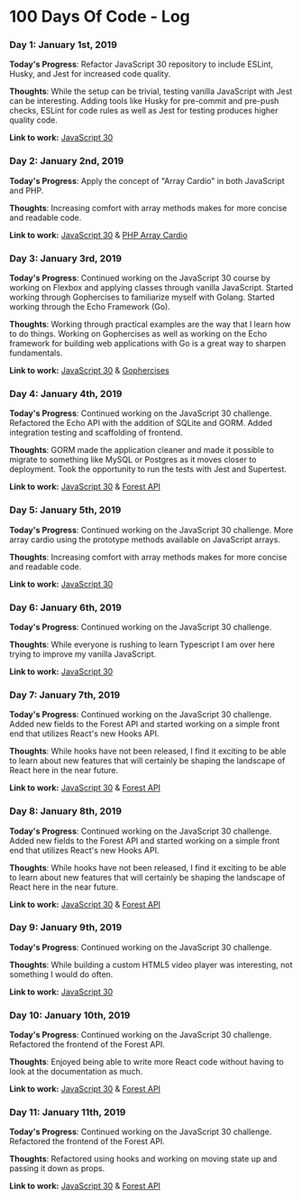 # 100 Days Of Code - Log

### Day 1: January 1st, 2019

**Today's Progress**: Refactor JavaScript 30 repository to include ESLint, Husky, and Jest for increased code quality.

**Thoughts**: While the setup can be trivial, testing vanilla JavaScript with Jest can be interesting. Adding tools like Husky for pre-commit and pre-push checks, ESLint for code rules as well as Jest for testing produces higher quality code.

**Link to work:** [JavaScript 30](https://github.com/burrelle/javascript-30)

### Day 2: January 2nd, 2019

**Today's Progress**: Apply the concept of "Array Cardio" in both JavaScript and PHP.

**Thoughts**: Increasing comfort with array methods makes for more concise and readable code.

**Link to work:** [JavaScript 30](https://github.com/burrelle/javascript-30) &
[PHP Array Cardio](https://github.com/burrelle/php-array-cardio)

### Day 3: January 3rd, 2019

**Today's Progress**: Continued working on the JavaScript 30 course by working on Flexbox and applying classes through vanilla JavaScript. Started working through Gophercises to familiarize myself with Golang. Started working through the Echo Framework (Go).

**Thoughts**: Working through practical examples are the way that I learn how to do things. Working on Gophercises as well as working on the Echo framework for building web applications with Go is a great way to sharpen fundamentals.

**Link to work:** [JavaScript 30](https://github.com/burrelle/javascript-30) &
[Gophercises](https://github.com/burrelle/gophercises)

### Day 4: January 4th, 2019

**Today's Progress**: Continued working on the JavaScript 30 challenge. Refactored the Echo API with the addition of SQLite and GORM. Added integration testing and scaffolding of frontend.

**Thoughts**: GORM made the application cleaner and made it possible to migrate to something like MySQL or Postgres as it moves closer to deployment. Took the opportunity to run the tests with Jest and Supertest.

**Link to work:** [JavaScript 30](https://github.com/burrelle/javascript-30) &
[Forest API](https://github.com/burrelle/forest)

### Day 5: January 5th, 2019

**Today's Progress**: Continued working on the JavaScript 30 challenge. More array cardio using the prototype methods available on JavaScript arrays.

**Thoughts**: Increasing comfort with array methods makes for more concise and readable code.

**Link to work:** [JavaScript 30](https://github.com/burrelle/javascript-30)

### Day 6: January 6th, 2019

**Today's Progress**: Continued working on the JavaScript 30 challenge.

**Thoughts**: While everyone is rushing to learn Typescript I am over here trying to improve my vanilla JavaScript.

**Link to work:** [JavaScript 30](https://github.com/burrelle/javascript-30)

### Day 7: January 7th, 2019

**Today's Progress**: Continued working on the JavaScript 30 challenge. Added new fields to the Forest API and started working on a simple front end that utilizes React's new Hooks API.

**Thoughts**: While hooks have not been released, I find it exciting to be able to learn about new features that will certainly be shaping the landscape of React here in the near future.

**Link to work:** [JavaScript 30](https://github.com/burrelle/javascript-30) &
[Forest API](https://github.com/burrelle/forest)

### Day 8: January 8th, 2019

**Today's Progress**: Continued working on the JavaScript 30 challenge. Added new fields to the Forest API and started working on a simple front end that utilizes React's new Hooks API.

**Thoughts**: While hooks have not been released, I find it exciting to be able to learn about new features that will certainly be shaping the landscape of React here in the near future.

**Link to work:** [JavaScript 30](https://github.com/burrelle/javascript-30) &
[Forest API](https://github.com/burrelle/forest)

### Day 9: January 9th, 2019

**Today's Progress**: Continued working on the JavaScript 30 challenge.

**Thoughts**: While building a custom HTML5 video player was interesting, not something I would do often.

**Link to work:** [JavaScript 30](https://github.com/burrelle/javascript-30)

### Day 10: January 10th, 2019

**Today's Progress**: Continued working on the JavaScript 30 challenge. Refactored the frontend of the Forest API.

**Thoughts**: Enjoyed being able to write more React code without having to look at the documentation as much.

**Link to work:** [JavaScript 30](https://github.com/burrelle/javascript-30) &
[Forest API](https://github.com/burrelle/forest)

### Day 11: January 11th, 2019

**Today's Progress**: Continued working on the JavaScript 30 challenge. Refactored the frontend of the Forest API.

**Thoughts**: Refactored using hooks and working on moving state up and passing it down as props.

**Link to work:** [JavaScript 30](https://github.com/burrelle/javascript-30) &
[Forest API](https://github.com/burrelle/forest)
